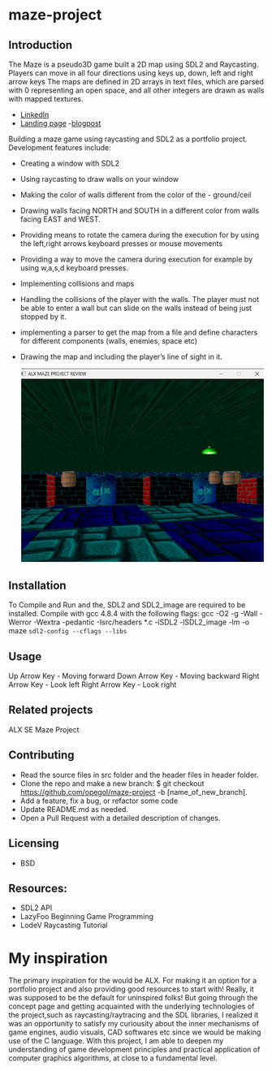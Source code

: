 # maze-project

## Introduction
The Maze is a pseudo3D game built a 2D map using SDL2  and Raycasting.  Players can move in all four directions using keys up, down, left and right arrow keys
The maps are defined in 2D arrays in text files, which are parsed with 0 representing an open space, and all other integers are drawn as walls with mapped textures.
- [LinkedIn](https://www.linkedin.com/in/ope-olubodun )
- [Landing page](https://qkpage2.co/p/mazeproject )
-[blogpost](https://docs.google.com/document/d/1Qg3FPAOSruBEnTwkBTubax8RCMwk-y9aLtTiTCC9KXk/edit?usp=sharing)
  
Building a maze game using raycasting and SDL2 as a portfolio project. 
Development features include:
- Creating a window with SDL2
- Using raycasting to draw walls on your window
- Making the color of walls different from the color of the - ground/ceil
- Drawing walls facing NORTH and SOUTH in a different color from walls facing EAST and WEST.
- Providing means to rotate the camera during the execution for by using the left,right arrows keyboard presses or mouse movements
- Providing a way to move the camera during execution for example by using w,a,s,d keyboard presses.
- Implementing collisions and maps

- Handling the collisions of the player with the walls. The player must not be able to enter a wall but can slide on the walls instead of being just stopped by it.
- implementing a parser to get the map from a file and define characters for different components (walls, enemies, space etc)
- Drawing the map and including the player’s line of sight in it.

  ![Game screenshot](https://github.com/opegol/maze-project/blob/main/pics/mazeImg.jpg?raw=true)


## Installation

To Compile and Run and the, SDL2 and SDL2_image are required to be installed.
Compile with gcc 4.8.4 with the following flags: gcc -O2 -g -Wall -Werror -Wextra -pedantic -Isrc/headers *.c -lSDL2 -lSDL2_image -lm -o maze `sdl2-config --cflags --libs`

## Usage

Up Arrow Key - Moving forward
Down Arrow Key - Moving backward
Right Arrow Key - Look left
Right Arrow Key - Look right

## Related projects

ALX SE Maze Project 

## Contributing

- Read the source files in src folder and the header files in header folder.
- Clone the repo and make a new branch: $ git checkout https://github.com/opegol/maze-project -b [name_of_new_branch].
- Add a feature, fix a bug, or refactor some code 
- Update README.md as needed.
- Open a Pull Request with a detailed description of changes.

## Licensing
- BSD

## Resources: 
- SDL2 API
- LazyFoo Beginning Game Programming
- LodeV Raycasting Tutorial

# My inspiration
The primary inspiration for the would be ALX. For making it an option for a portfolio project and also providing good resources to start with! Really, it was supposed to be the default for uninspired folks! But going through the concept page and getting acquainted with the underlying technologies of the project,such as raycasting/raytracing and the SDL libraries, I realized it was an opportunity to satisfy my curiousity about the inner mechanisms of game engines, audio visuals, CAD softwares etc since we would be making use of the C language.
With this project, I am able to deepen my understanding of game development principles and practical application of computer graphics algorithms, at close to a fundamental level.



